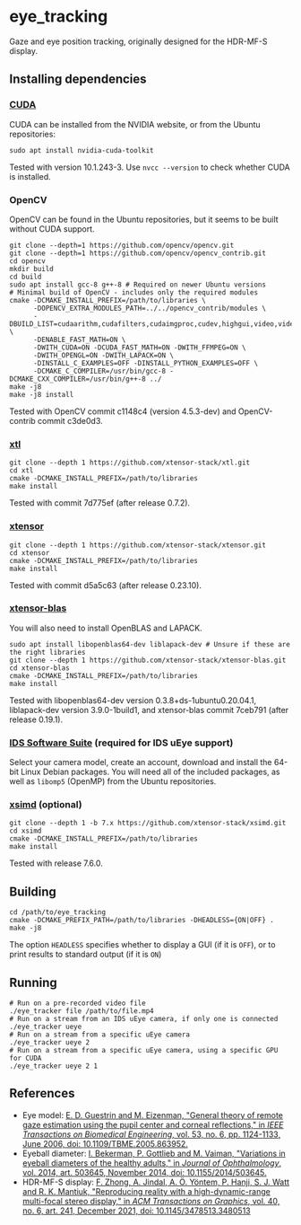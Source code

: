 # eye_tracking

Gaze and eye position tracking, originally designed for the HDR-MF-S display.

## Installing dependencies

### [CUDA](https://developer.nvidia.com/cuda-toolkit)

CUDA can be installed from the NVIDIA website, or from the Ubuntu repositories:

    sudo apt install nvidia-cuda-toolkit

Tested with version 10.1.243-3. Use `nvcc --version` to check whether CUDA is installed.

### OpenCV

OpenCV can be found in the Ubuntu repositories, but it seems to be built without CUDA support.

    git clone --depth=1 https://github.com/opencv/opencv.git
    git clone --depth=1 https://github.com/opencv/opencv_contrib.git
    cd opencv
    mkdir build
    cd build
    sudo apt install gcc-8 g++-8 # Required on newer Ubuntu versions
    # Minimal build of OpenCV - includes only the required modules
    cmake -DCMAKE_INSTALL_PREFIX=/path/to/libraries \
          -DOPENCV_EXTRA_MODULES_PATH=../../opencv_contrib/modules \
          -DBUILD_LIST=cudaarithm,cudafilters,cudaimgproc,cudev,highgui,video,videoio \
          -DENABLE_FAST_MATH=ON \
          -DWITH_CUDA=ON -DCUDA_FAST_MATH=ON -DWITH_FFMPEG=ON \
          -DWITH_OPENGL=ON -DWITH_LAPACK=ON \
          -DINSTALL_C_EXAMPLES=OFF -DINSTALL_PYTHON_EXAMPLES=OFF \
          -DCMAKE_C_COMPILER=/usr/bin/gcc-8 -DCMAKE_CXX_COMPILER=/usr/bin/g++-8 ../
    make -j8
    make -j8 install

Tested with OpenCV commit c1148c4 (version 4.5.3-dev) and OpenCV-contrib commit c3de0d3.

### [xtl](https://github.com/xtensor-stack/xtl/)

    git clone --depth 1 https://github.com/xtensor-stack/xtl.git
    cd xtl
    cmake -DCMAKE_INSTALL_PREFIX=/path/to/libraries
    make install

Tested with commit 7d775ef (after release 0.7.2).

### [xtensor](https://github.com/xtensor-stack/xtensor/)

    git clone --depth 1 https://github.com/xtensor-stack/xtensor.git
    cd xtensor
    cmake -DCMAKE_INSTALL_PREFIX=/path/to/libraries
    make install

Tested with commit d5a5c63 (after release 0.23.10).

### [xtensor-blas](https://github.com/xtensor-stack/xtensor-blas)

You will also need to install OpenBLAS and LAPACK.

    sudo apt install libopenblas64-dev liblapack-dev # Unsure if these are the right libraries
    git clone --depth 1 https://github.com/xtensor-stack/xtensor-blas.git
    cd xtensor-blas
    cmake -DCMAKE_INSTALL_PREFIX=/path/to/libraries
    make install

Tested with libopenblas64-dev version 0.3.8+ds-1ubuntu0.20.04.1,
liblapack-dev version 3.9.0-1build1,
and xtensor-blas commit 7ceb791 (after release 0.19.1).

### [IDS Software Suite](https://en.ids-imaging.com/ids-software-suite.html) (required for IDS uEye support)

Select your camera model, create an account, download and install the 64-bit Linux Debian packages.
You will need all of the included packages, as well as `libomp5` (OpenMP) from the Ubuntu repositories.

### [xsimd](https://github.com/xtensor-stack/xsimd) (optional)

    git clone --depth 1 -b 7.x https://github.com/xtensor-stack/xsimd.git
    cd xsimd
    cmake -DCMAKE_INSTALL_PREFIX=/path/to/libraries
    make install

Tested with release 7.6.0.

## Building

    cd /path/to/eye_tracking
    cmake -DCMAKE_PREFIX_PATH=/path/to/libraries -DHEADLESS={ON|OFF} .
    make -j8

The option `HEADLESS` specifies whether to display a GUI (if it is `OFF`),
or to print results to standard output (if it is `ON`)

## Running

    # Run on a pre-recorded video file
    ./eye_tracker file /path/to/file.mp4
    # Run on a stream from an IDS uEye camera, if only one is connected
    ./eye_tracker ueye
    # Run on a stream from a specific uEye camera
    ./eye_tracker ueye 2
    # Run on a stream from a specific uEye camera, using a specific GPU for CUDA
    ./eye_tracker ueye 2 1

## References

- Eye model: [E. D. Guestrin and M. Eizenman, "General theory of remote gaze estimation using the pupil center and corneal reflections," in _IEEE Transactions on Biomedical Engineering_, vol. 53, no. 6, pp. 1124-1133, June 2006, doi: 10.1109/TBME.2005.863952.](https://ieeexplore.ieee.org/document/1634506)
- Eyeball diameter: [I. Bekerman, P. Gottlieb and M. Vaiman, "Variations in eyeball diameters of the healthy adults," in _Journal of Ophthalmology_, vol. 2014, art. 503645, November 2014, doi: 10.1155/2014/503645.](https://www.hindawi.com/journals/joph/2014/503645/)
- HDR-MF-S display: [F. Zhong, A. Jindal, A. Ö. Yöntem, P. Hanji, S. J. Watt and R. K. Mantiuk, "Reproducing reality with a high-dynamic-range multi-focal stereo display," in _ACM Transactions on Graphics_, vol. 40, no. 6, art. 241, December 2021, doi: 10.1145/3478513.3480513](https://www.cl.cam.ac.uk/research/rainbow/projects/hdrmfs/Reproducing_reality_HDR_MF_S_display.pdf)
